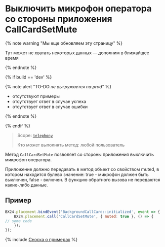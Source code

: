 # Выключить микрофон оператора со стороны приложения CallCardSetMute

{% note warning "Мы еще обновляем эту страницу" %}

Тут может не хватать некоторых данных — дополним в ближайшее время

{% endnote %}

{% if build == 'dev' %}

{% note alert "TO-DO _не выгружается на prod_" %}

- отсутствуют примеры
- отсутствует ответ в случае успеха
- отсутствует ответ в случае ошибки

{% endnote %}

{% endif %}

> Scope: [`telephony`](../../../scopes/permissions.md)
>
> Кто может выполнять метод: любой пользователь

Метод `CallCardSetMute` позволяет со стороны приложения выключить микрофон оператора.

Приложение должно передавать в метод объект со свойством muted, в котором находится булево значение: true - микрофон должен быть выключен, false - включен. В функцию обратного вызова не передаются какие-либо данные.

## Пример

```js
BX24.placement.bindEvent('BackgroundCallCard::initialized', event => {
    BX24.placement.call('CallCardSetMute', { muted: true }, () => {
// some code
    });
});
```

{% include [Сноска о примерах](../../../../_includes/examples.md) %}